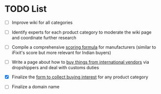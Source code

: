 # TODO List

* [ ] Improve wiki for all categories
* [ ] Identify experts for each product category to moderate the wiki page and coordinate further research
* [ ] Compile a comprehensive [scoring formula](scoring-formula.md) for manufacturers (similar to iFixit's score but more relevant for Indian buyers)
* [ ] Write a page about how to [buy things from international vendors](buying-internationally.md) via dropshippers and deal with customs duties
* [x] Finalize the [form to collect buying interest](express-buying-interest.md) for any product category
* [ ] Finalize a domain name



